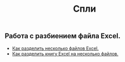 ﻿---
title: Спли
second_title: Aspose.Cells Cloud Documen
type: docs
url: /ru/split/
keywords: Working with splitting on an Excel file
description: Aspose.Cells Cloud REST API поддерживает работу с разделением файла Excel. SDK поддерживает различные языки разработки. К ним относятся Android, C#, Go, Java, NodeJS, Perl, PHP, Python, Ruby и Swift.
weight: 32
---
## Работа с разбиением файла Excel.

- [Как разделить несколько файлов Excel.](/cells/ru/split/multi-files/)
- [Как разделить книгу Excel на несколько файлов.](/cells/ru/workbook/split/)
